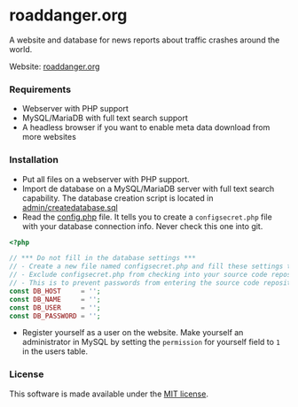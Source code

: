 # roaddanger.org

A website and database for news reports about traffic crashes around the world.

Website: [roaddanger.org](https://www.roaddanger.org)

### Requirements ###
* Webserver with PHP support
* MySQL/MariaDB with full text search support
* A headless browser if you want to enable meta data download from more websites

### Installation ###
* Put all files on a webserver with PHP support. 
* Import de database on a MySQL/MariaDB server with full text search capability. The database creation script is located in
[admin/createdatabase.sql](admin/createdatabase.sql)
* Read the [config.php](config.php) file. It tells you to create a `configsecret.php` file with your database connection info. Never check this one into git.
```PHP
<?php

// *** Do not fill in the database settings ***
// - Create a new file named configsecret.php and fill these settings there.
// - Exclude configsecret.php from checking into your source code repository. 
// - This is to prevent passwords from entering the source code repository.
const DB_HOST     = '';
const DB_NAME     = '';
const DB_USER     = '';
const DB_PASSWORD = '';
```
* Register yourself as a user on the website. Make yourself an administrator in MySQL by 
setting the `permission` for yourself field to `1` in the users table.

### License ###
This software is made available under the [MIT license](LICENSE).

